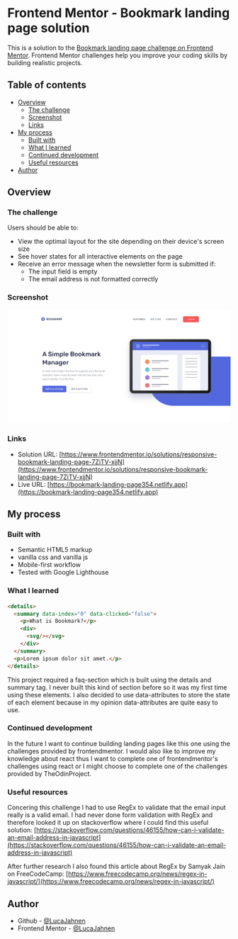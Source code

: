 # Frontend Mentor - Bookmark landing page solution

This is a solution to the [Bookmark landing page challenge on Frontend Mentor](https://www.frontendmentor.io/challenges/bookmark-landing-page-5d0b588a9edda32581d29158). Frontend Mentor challenges help you improve your coding skills by building realistic projects. 

## Table of contents

- [Overview](#overview)
  - [The challenge](#the-challenge)
  - [Screenshot](#screenshot)
  - [Links](#links)
- [My process](#my-process)
  - [Built with](#built-with)
  - [What I learned](#what-i-learned)
  - [Continued development](#continued-development)
  - [Useful resources](#useful-resources)
- [Author](#author)

## Overview

### The challenge

Users should be able to:

- View the optimal layout for the site depending on their device's screen size
- See hover states for all interactive elements on the page
- Receive an error message when the newsletter form is submitted if:
  - The input field is empty
  - The email address is not formatted correctly

### Screenshot

![](./screenshot.png)

### Links

- Solution URL: [https://www.frontendmentor.io/solutions/responsive-bookmark-landing-page-7ZiTV-xjjN](https://www.frontendmentor.io/solutions/responsive-bookmark-landing-page-7ZiTV-xjjN)
- Live URL: [https://bookmark-landing-page354.netlify.app](https://bookmark-landing-page354.netlify.app)

## My process

### Built with

- Semantic HTML5 markup
- vanilla css and vanilla js
- Mobile-first workflow
- Tested with Google Lighthouse

### What I learned

```html
<details>
  <summary data-index="0" data-clicked="false">
    <p>What is Bookmark?</p>
    <div>
      <svg/></svg>
    </div>
  </summary>
  <p>Lorem ipsum dolor sit amet.</p>
</details>
```

This project required a faq-section which is built using the details and summary tag. I never built this kind of section before so it was my first time using these elements. I also decided to use data-attributes to store the state of each element because in my opinion data-attributes are quite easy to use.

### Continued development

In the future I want to continue building landing pages like this one using the challenges provided by frontendmentor. I would also like to improve my knowledge about react thus I want to complete one of frontendmentor's challenges using react or I might choose to complete one of the challenges provided by TheOdinProject.

### Useful resources

Concering this challenge I had to use RegEx to validate that the email input really is a valid email. I had never done form validation with RegEx and therefore looked it up on stackoverflow where I could find this useful solution: [https://stackoverflow.com/questions/46155/how-can-i-validate-an-email-address-in-javascript](https://stackoverflow.com/questions/46155/how-can-i-validate-an-email-address-in-javascript)

After further research I also found this article about RegEx by Samyak Jain on FreeCodeCamp: [https://www.freecodecamp.org/news/regex-in-javascript/](https://www.freecodecamp.org/news/regex-in-javascript/)

## Author

- Github - [@LucaJahnen](https://github.com/LucaJahnen)
- Frontend Mentor - [@LucaJahnen](https://www.frontendmentor.io/profile/LucaJahnen)
